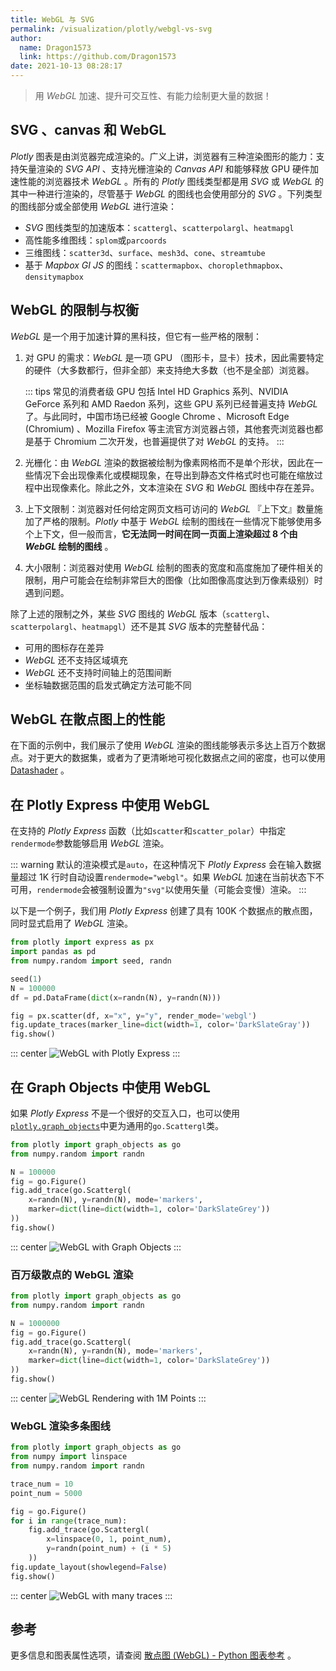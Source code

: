 ```yaml
---
title: WebGL 与 SVG
permalink: /visualization/plotly/webgl-vs-svg
author: 
  name: Dragon1573
  link: https://github.com/Dragon1573
date: 2021-10-13 08:28:17
---
```


> 用 *WebGL* 加速、提升可交互性、有能力绘制更大量的数据！

## SVG 、canvas 和 WebGL

*Plotly* 图表是由浏览器完成渲染的。广义上讲，浏览器有三种渲染图形的能力：支持矢量渲染的 *SVG API* 、支持光栅渲染的 *Canvas API* 和能够释放 GPU 硬件加速性能的浏览器技术 *WebGL* 。所有的 *Plotly* 图线类型都是用 *SVG* 或 *WebGL* 的其中一种进行渲染的，尽管基于 *WebGL* 的图线也会使用部分的 *SVG* 。下列类型的图线部分或全部使用 *WebGL* 进行渲染：

- *SVG* 图线类型的加速版本：`scattergl`、`scatterpolargl`、`heatmapgl`
- 高性能多维图线：`splom`或`parcoords`
- 三维图线：`scatter3d`、`surface`、`mesh3d`、`cone`、`streamtube`
- 基于 *Mapbox GI JS* 的图线：`scattermapbox`、`choroplethmapbox`、`densitymapbox`

## WebGL 的限制与权衡

*WebGL* 是一个用于加速计算的黑科技，但它有一些严格的限制：

1. 对 GPU 的需求：*WebGL* 是一项 GPU （图形卡，显卡）技术，因此需要特定的硬件（大多数都行，但非全部）来支持绝大多数（也不是全部）浏览器。

   ::: tips
   常见的消费者级 GPU 包括 Intel HD Graphics 系列、NVIDIA GeForce 系列和 AMD Raedon 系列，这些 GPU 系列已经普遍支持 *WebGL* 了。与此同时，中国市场已经被 Google Chrome 、Microsoft Edge (Chromium) 、Mozilla Firefox 等主流官方浏览器占领，其他套壳浏览器也都是基于 Chromium 二次开发，也普遍提供了对 *WebGL* 的支持。
   :::

2. 光栅化：由 *WebGL* 渲染的数据被绘制为像素网格而不是单个形状，因此在一些情况下会出现像素化或模糊现象，在导出到静态文件格式时也可能在缩放过程中出现像素化。除此之外，文本渲染在 *SVG* 和 *WebGL* 图线中存在差异。

3. 上下文限制：浏览器对任何给定网页文档可访问的 *WebGL* 『上下文』数量施加了严格的限制。*Plotly* 中基于 *WebGL* 绘制的图线在一些情况下能够使用多个上下文，但一般而言，**它无法同一时间在同一页面上渲染超过 8 个由 *WebGL* 绘制的图线** 。

4. 大小限制：浏览器对使用 *WebGL* 绘制的图表的宽度和高度施加了硬件相关的限制，用户可能会在绘制非常巨大的图像（比如图像高度达到万像素级别）时遇到问题。

除了上述的限制之外，某些 *SVG* 图线的 *WebGL* 版本（`scattergl`、`scatterpolargl`、`heatmapgl`）还不是其 *SVG* 版本的完整替代品：

- 可用的图标存在差异
- *WebGL* 还不支持区域填充
- *WebGL* 还不支持时间轴上的范围间断
- 坐标轴数据范围的启发式确定方法可能不同

## WebGL 在散点图上的性能

在下面的示例中，我们展示了使用 *WebGL* 渲染的图线能够表示多达上百万个数据点。对于更大的数据集，或者为了更清晰地可视化数据点之间的密度，也可以使用 [Datashader](https://plotly.com/python/datashader/) 。

## 在 Plotly Express 中使用 WebGL

在支持的 *Plotly Express* 函数（比如`scatter`和`scatter_polar`）中指定`rendermode`参数能够启用 *WebGL* 渲染。

::: warning
默认的渲染模式是`auto`，在这种情况下 *Plotly Express* 会在输入数据量超过 1K 行时自动设置`rendermode="webgl"`。如果 *WebGL* 加速在当前状态下不可用，`rendermode`会被强制设置为`"svg"`以使用矢量（可能会变慢）渲染。
:::

以下是一个例子，我们用 *Plotly Express* 创建了具有 100K 个数据点的散点图，同时显式启用了 *WebGL* 渲染。

```python
from plotly import express as px
import pandas as pd
from numpy.random import seed, randn

seed(1)
N = 100000
df = pd.DataFrame(dict(x=randn(N), y=randn(N)))

fig = px.scatter(df, x="x", y="y", render_mode='webgl')
fig.update_traces(marker_line=dict(width=1, color='DarkSlateGray'))
fig.show()
```

::: center
![WebGL with Plotly Express](./assets/webgl-vs-svg/01.png)
:::

## 在 Graph Objects 中使用 WebGL

如果 *Plotly Express* 不是一个很好的交互入口，也可以使用[`plotly.graph_objects`](https://plotly.com/python/graph-objects/)中更为通用的`go.Scattergl`类。

```python
from plotly import graph_objects as go
from numpy.random import randn

N = 100000
fig = go.Figure()
fig.add_trace(go.Scattergl(
    x=randn(N), y=randn(N), mode='markers',
    marker=dict(line=dict(width=1, color='DarkSlateGrey'))
))
fig.show()
```

::: center
![WebGL with Graph Objects](./assets/webgl-vs-svg/02.png)
:::

### 百万级散点的 WebGL 渲染

```python
from plotly import graph_objects as go
from numpy.random import randn

N = 1000000
fig = go.Figure()
fig.add_trace(go.Scattergl(
    x=randn(N), y=randn(N), mode='markers',
    marker=dict(line=dict(width=1, color='DarkSlateGrey'))
))
fig.show()
```

::: center
![WebGL Rendering with 1M Points](./assets/webgl-vs-svg/03.png)
:::

### WebGL 渲染多条图线

```python
from plotly import graph_objects as go
from numpy import linspace
from numpy.random import randn

trace_num = 10
point_num = 5000

fig = go.Figure()
for i in range(trace_num):
    fig.add_trace(go.Scattergl(
        x=linspace(0, 1, point_num),
        y=randn(point_num) + (i * 5)
    ))
fig.update_layout(showlegend=False)
fig.show()
```

::: center
![WebGL with many traces](./assets/webgl-vs-svg/04.png)
:::

## 参考

更多信息和图表属性选项，请查阅 [散点图 (WebGL) - Python 图表参考](https://plotly.com/python/reference/scattergl/) 。
